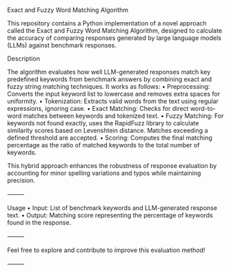 Exact and Fuzzy Word Matching Algorithm

This repository contains a Python implementation of a novel approach called the Exact and Fuzzy Word Matching Algorithm, designed to calculate the accuracy of comparing responses generated by large language models (LLMs) against benchmark responses.

Description

The algorithm evaluates how well LLM-generated responses match key predefined keywords from benchmark answers by combining exact and fuzzy string matching techniques. It works as follows:
	•	Preprocessing: Converts the input keyword list to lowercase and removes extra spaces for uniformity.
	•	Tokenization: Extracts valid words from the text using regular expressions, ignoring case.
	•	Exact Matching: Checks for direct word-to-word matches between keywords and tokenized text.
	•	Fuzzy Matching: For keywords not found exactly, uses the RapidFuzz library to calculate similarity scores based on Levenshtein distance. Matches exceeding a defined threshold are accepted.
	•	Scoring: Computes the final matching percentage as the ratio of matched keywords to the total number of keywords.

This hybrid approach enhances the robustness of response evaluation by accounting for minor spelling variations and typos while maintaining precision.

⸻

Usage
	•	Input: List of benchmark keywords and LLM-generated response text.
	•	Output: Matching score representing the percentage of keywords found in the response.

⸻

Feel free to explore and contribute to improve this evaluation method!

⸻

